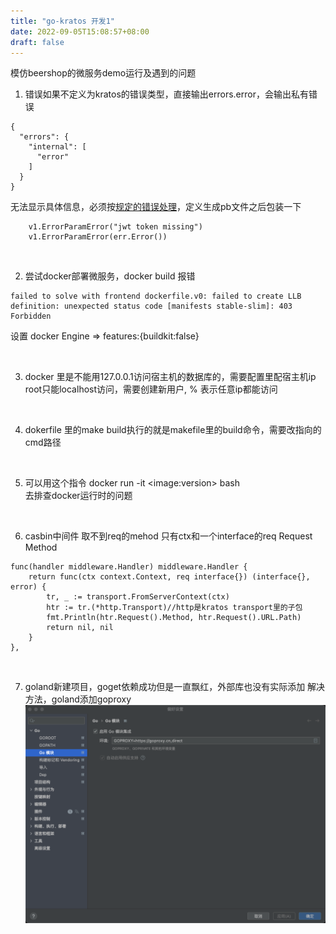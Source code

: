 ```yaml
---
title: "go-kratos 开发1"
date: 2022-09-05T15:08:57+08:00
draft: false
---
```

模仿beershop的微服务demo运行及遇到的问题

1. 错误如果不定义为kratos的错误类型，直接输出errors.error，会输出私有错误
```
{
  "errors": {
    "internal": [
      "error"
    ]
  }
}
```
无法显示具体信息，必须按[规定的错误处理](https://go-kratos.dev/docs/component/errors)，定义生成pb文件之后包装一下
```
    v1.ErrorParamError("jwt token missing")
    v1.ErrorParamError(err.Error())
```

 <br/> 

2. 尝试docker部署微服务，docker build 报错
```
failed to solve with frontend dockerfile.v0: failed to create LLB definition: unexpected status code [manifests stable-slim]: 403 Forbidden
```
设置 docker Engine => features:{buildkit:false}

<br/>

3. docker 里是不能用127.0.0.1访问宿主机的数据库的，需要配置里配宿主机ip  
root只能localhost访问，需要创建新用户, % 表示任意ip都能访问

<br/>

4. dokerfile 里的make build执行的就是makefile里的build命令，需要改指向的cmd路径

<br/>

5. 可以用这个指令 docker run -it \<image:version\> bash  
去排查docker运行时的问题

<br/>

6. casbin中间件 取不到req的mehod
只有ctx和一个interface的req
Request Method  
```
func(handler middleware.Handler) middleware.Handler {
    return func(ctx context.Context, req interface{}) (interface{}, error) {
        tr, _ := transport.FromServerContext(ctx)
        htr := tr.(*http.Transport)//http是kratos transport里的子包
        fmt.Println(htr.Request().Method, htr.Request().URL.Path)
        return nil, nil
    }
},
```

<br/>

7. goland新建项目，goget依赖成功但是一直飘红，外部库也没有实际添加
  解决方法，goland添加goproxy
![这是图片](/public/img/2.png) 